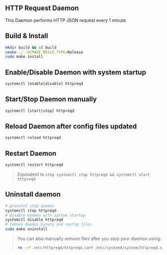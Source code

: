 ## HTTP Request Daemon
This Daemon performs HTTP JSON request every 1 minute

## Build & Install
```bash 
mkdir build && cd build 
cmake .. -DCMAKE_BUILD_TYPE=Release
sudo make install
```

## Enable/Disable Daemon with system startup
```bash 
systemctl [enable|disable] httpreqd
```

## Start/Stop Daemon manually
```bash 
systemctl [start|stop] httpreqd
```

## Reload Daemon after config files updated
```bash 
systemctl reload httpreqd
```

## Restart Daemon
```bash 
systemctl restart httpreqd
```
> Equivalent to `stop systemctl stop httpreqd && systemctl start httpreqd` 

## Uninstall daemon 
```bash
# graceful stop daemon
systemctl stop httpreqd
# disable daemon with system startup
systemctl disable httpreqd
# remove daemon binary and config files
sudo make uninstall
```
> You can also manually remove files after you stop your daemon using: 
> ```bash
> rm -rf /etc/httpreqd/httpreqd.conf /etc/systemd/system/httpreqd.service /usr/bin/httpreqd
> ```